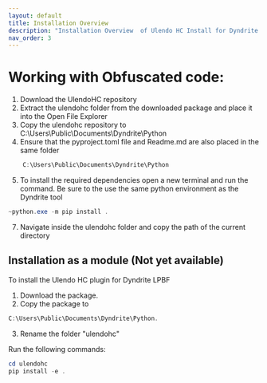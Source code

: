 ```yaml
---
layout: default
title: Installation Overview 
description: "Installation Overview  of Ulendo HC Install for Dyndrite LPBF Pro."
nav_order: 3
---
```


# Working with Obfuscated code: 
1. Download the UlendoHC repository
2. Extract the ulendohc folder from the downloaded package and place it into the Open File Explorer
3. Copy the ulendohc repository to C:\Users\Public\Documents\Dyndrite\Python
4. Ensure that the pyproject.toml file and Readme.md are also placed in the same folder 
```powershell
    C:\Users\Public\Documents\Dyndrite\Python
```
5. To install the required dependencies open a new terminal and run the command. Be sure to the use the same python environment as the Dyndrite tool
```powershell
~python.exe -m pip install . 
```
7. Navigate inside the ulendohc folder and copy the path of the current directory


## Installation as a module (Not yet available)
To install the Ulendo HC plugin for Dyndrite LPBF

1.  Download the package.
2.  Copy the package to
```powershell
C:\Users\Public\Documents\Dyndrite\Python.
```
3.  Rename the folder "ulendohc"


Run the following commands:
```powershell
cd ulendohc
pip install -e .
```


 
